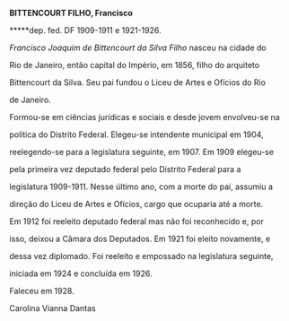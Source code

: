 **BITTENCOURT FILHO, Francisco**



**\***dep. fed. DF 1909-1911 e 1921-1926.



*Francisco Joaquim de Bittencourt da Silva Filho* nasceu na cidade do

Rio de Janeiro, então capital do Império, em 1856, filho do arquiteto

Bittencourt da Silva. Seu pai fundou o Liceu de Artes e Ofícios do Rio

de Janeiro.



Formou-se em ciências jurídicas e sociais e desde jovem envolveu-se na

política do Distrito Federal. Elegeu-se intendente municipal em 1904,

reelegendo-se para a legislatura seguinte, em 1907. Em 1909 elegeu-se

pela primeira vez deputado federal pelo Distrito Federal para a

legislatura 1909-1911. Nesse último ano, com a morte do pai, assumiu a

direção do Liceu de Artes e Ofícios, cargo que ocuparia até a morte.



Em 1912 foi reeleito deputado federal mas não foi reconhecido e, por

isso, deixou a Câmara dos Deputados. Em 1921 foi eleito novamente, e

dessa vez diplomado. Foi reeleito e empossado na legislatura seguinte,

iniciada em 1924 e concluída em 1926.



Faleceu em 1928.



Carolina Vianna Dantas



